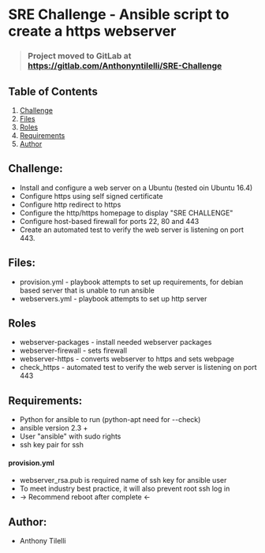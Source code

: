 # SRE Challenge - Ansible script to create a https webserver

> ### Project moved to GitLab at https://gitlab.com/Anthonyntilelli/SRE-Challenge

## Table of Contents
1. [Challenge](#Challenge)
2. [Files](#Files)
3. [Roles](#Roles)
4. [Requirements](#Requirements)
5. [Author](#Author)

## Challenge:               <a name="Challenge"></a>

  - Install and configure a web server on a Ubuntu  (tested oin Ubuntu 16.4)
  - Configure https using self signed certificate
  - Configure http redirect to https
  - Configure the http/https homepage to display "SRE CHALLENGE"
  - Configure host-based firewall for ports 22, 80 and 443
  - Create an automated test to verify the web server is listening on port 443.

## Files:                 <a name="Files"></a>
  - provision.yml  - playbook attempts to set up requirements, for debian based server that is unable to run ansible
  - webservers.yml - playbook attempts to set up http server

## Roles                  <a name="Roles"></a>
  - webserver-packages - install needed webserver packages
  - webserver-firewall - sets firewall
  - webserver-https - converts webserver to https and sets webpage
  - check_https - automated test to verify the web server is listening on port 443

## Requirements:          <a name="Requirements"></a>

  - Python for ansible to run (python-apt need for --check)
  - ansible version 2.3 +
  - User "ansible" with sudo rights
  - ssh key pair for ssh

#### provision.yml
  - webserver_rsa.pub is required name of ssh key for ansible user
  - To meet industry best practice, it will also prevent root ssh log in
  - -> Recommend reboot after complete <-

## Author:                <a name="Author"></a>
 - Anthony Tilelli
